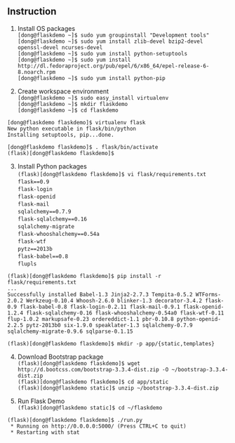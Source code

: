 Instruction
---
1. Install OS packages<br>
  `[dong@flaskdemo ~]$ sudo yum groupinstall "Development tools"`<br>
  `[dong@flaskdemo ~]$ sudo yum install zlib-devel bzip2-devel openssl-devel ncurses-devel`<br>
  `[dong@flaskdemo ~]$ sudo yum install python-setuptools`<br>
  `[dong@flaskdemo ~]$ sudo yum install http://dl.fedoraproject.org/pub/epel/6/x86_64/epel-release-6-8.noarch.rpm`<br>
  `[dong@flaskdemo ~]$ sudo yum install python-pip`<br>

2. Create workspace environment<br>
  `[dong@flaskdemo ~]$ sudo easy_install virtualenv`<br>
  `[dong@flaskdemo ~]$ mkdir flaskdemo`<br>
  `[dong@flaskdemo ~]$ cd flaskdemo`<br>
  
  `[dong@flaskdemo flaskdemo]$ virtualenv flask`<br>
  `New python executable in flask/bin/python`<br>
  `Installing setuptools, pip...done.`<br>
  
  `[dong@flaskdemo flaskdemo]$ . flask/bin/activate`<br>
  `(flask)[dong@flaskdemo flaskdemo]$ `<br>

3. Install Python packages<br>
  `(flask)[dong@flaskdemo flaskdemo]$ vi flask/requirements.txt`<br>
  `flask==0.9`<br>
  `flask-login`<br>
  `flask-openid`<br>
  `flask-mail`<br>
  `sqlalchemy==0.7.9`<br>
  `flask-sqlalchemy==0.16`<br>
  `sqlalchemy-migrate`<br>
  `flask-whooshalchemy==0.54a`<br>
  `flask-wtf`<br>
  `pytz==2013b`<br>
  `flask-babel==0.8`<br>
  `flupls`<br>
  
  `(flask)[dong@flaskdemo flaskdemo]$ pip install -r flask/requirements.txt`<br>
  `...`<br>
  `Successfully installed Babel-1.3 Jinja2-2.7.3 Tempita-0.5.2 WTForms-2.0.2 Werkzeug-0.10.4 Whoosh-2.6.0 blinker-1.3 decorator-3.4.2 flask-0.9 flask-babel-0.8 flask-login-0.2.11 flask-mail-0.9.1 flask-openid-1.2.4 flask-sqlalchemy-0.16 flask-whooshalchemy-0.54a0 flask-wtf-0.11 flup-1.0.2 markupsafe-0.23 ordereddict-1.1 pbr-0.10.8 python-openid-2.2.5 pytz-2013b0 six-1.9.0 speaklater-1.3 sqlalchemy-0.7.9 sqlalchemy-migrate-0.9.6 sqlparse-0.1.15`<br>
  
  `(flask)[dong@flaskdemo flaskdemo]$ mkdir -p app/{static,templates}`<br>

4. Download Bootstrap package<br>
  `(flask)[dong@flaskdemo flaskdemo]$ wget http://d.bootcss.com/bootstrap-3.3.4-dist.zip -O ~/bootstrap-3.3.4-dist.zip`<br>
  `(flask)[dong@flaskdemo flaskdemo]$ cd app/static`<br>
  `(flask)[dong@flaskdemo static]$ unzip ~/bootstrap-3.3.4-dist.zip`<br>

5. Run Flask Demo<br>
  `(flask)[dong@flaskdemo static]$ cd ~/flaskdemo`<br>
  
  `(flask)[dong@flaskdemo flaskdemo]$ ./run.py`<br>
  ` * Running on http://0.0.0.0:5000/ (Press CTRL+C to quit)`<br>
  ` * Restarting with stat`<br>
